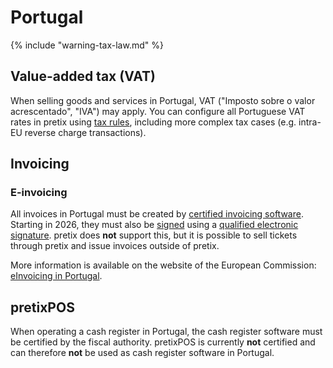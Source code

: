 # Portugal

{% include "warning-tax-law.md" %}

## Value-added tax (VAT)

When selling goods and services in Portugal, VAT ("Imposto sobre o valor acrescentado", "IVA") may apply.
You can configure all Portuguese VAT rates in pretix using [tax rules](../../guides/taxes.md), including more complex tax cases (e.g. intra-EU reverse charge transactions).

## Invoicing

### E-invoicing

All invoices in Portugal must be created by [certified invoicing software](https://vat-one-stop-shop.ec.europa.eu/national-vat-rules/portugal-vat-rules_en).
Starting in 2026, they must also be [signed](https://diariodarepublica.pt/dr/en/detail/decree-law/28-2019-119622094) using a [qualified electronic signature](https://en.wikipedia.org/wiki/Qualified_electronic_signature).
pretix does **not** support this, but it is possible to sell tickets through pretix and issue invoices outside of pretix.

More information is available on the website of the European Commission: [eInvoicing in Portugal](https://ec.europa.eu/digital-building-blocks/sites/display/DIGITAL/eInvoicing+in+Portugal).

## pretixPOS

When operating a cash register in Portugal, the cash register software must be certified by the fiscal authority.
pretixPOS is currently **not** certified and can therefore **not** be used as cash register software in Portugal.
